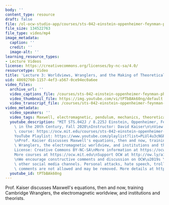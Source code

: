 ```yaml
---
body: ''
content_type: resource
draft: false
file: /ol-ocw-studio-app/courses/sts-042-einstein-oppenheimer-feynman-physics-in-the-20th-century-fall-2020/ocw_8225_sts042_lecture03_2020sep14_360p_16_9.mp4
file_size: 134522763
file_type: video/mp4
image_metadata:
  caption: ''
  credit: ''
  image-alt: ''
learning_resource_types:
- Lecture Videos
license: https://creativecommons.org/licenses/by-nc-sa/4.0/
resourcetype: Video
title: 'Lecture 3: Worldviews, Wranglers, and the Making of Theoretical Physicists'
uid: 48692760-1157-4ef3-a567-0ce94ec0a6ee
video_files:
  archive_url: ''
  video_captions_file: /courses/sts-042-einstein-oppenheimer-feynman-physics-in-the-20th-century-fall-2020/1O6MQ_0-RJ6VvDYYt7P_qm9feKF1y-FF6_transcript.webvtt
  video_thumbnail_file: https://img.youtube.com/vi/tPTbBAk60ng/default.jpg
  video_transcript_file: /courses/sts-042-einstein-oppenheimer-feynman-physics-in-the-20th-century-fall-2020/1O6MQ_0-RJ6VvDYYt7P_qm9feKF1y-FF6_transcript.pdf
video_metadata:
  video_speakers: ''
  video_tags: Maxwell, electromagnetic, pendulum, mechanics, theoretical physics
  youtube_description: "MIT STS.042J / 8.225J Einstein, Oppenheimer, Feynman: Physics\
    \ in the 20th Century, Fall 2020\nInstructor: David Kaiser\n\nView the complete\
    \ course: https://ocw.mit.edu/courses/sts-042-einstein-oppenheimer-feynman-physics-in-the-20th-century-fall-2020\n\
    YouTube Playlist: https://www.youtube.com/playlist?list=PLUl4u3cNGP63bAfjGas3TuA4ZCPUtN6Xf\n\
    \nProf. Kaiser discusses Maxwell's equations, then and now, training Cambridge\
    \ Wranglers, the electromagnetic worldview, and institutions and theorists.\n\n\
    License: Creative Commons BY-NC-SA\nMore information at https://ocw.mit.edu/terms\n\
    More courses at https://ocw.mit.edu\nSupport OCW at http://ow.ly/a1If50zVRlQ\n\
    \nWe encourage constructive comments and discussion on OCW\u2019s YouTube and\
    \ other social media channels. Personal attacks, hate speech, trolling, and inappropriate\
    \ comments are not allowed and may be removed. More details at https://ocw.mit.edu/comments."
  youtube_id: tPTbBAk60ng
---
```

Prof. Kaiser discusses Maxwell's equations, then and now, training Cambridge Wranglers, the electromagnetic worldview, and institutions and theorists.